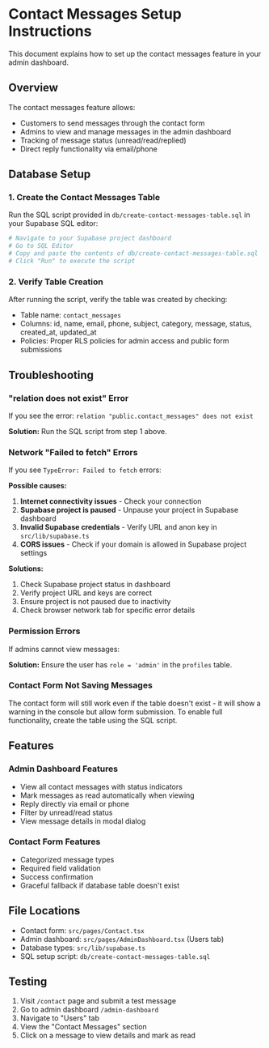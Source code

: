 # Contact Messages Setup Instructions

This document explains how to set up the contact messages feature in your admin dashboard.

## Overview

The contact messages feature allows:

- Customers to send messages through the contact form
- Admins to view and manage messages in the admin dashboard
- Tracking of message status (unread/read/replied)
- Direct reply functionality via email/phone

## Database Setup

### 1. Create the Contact Messages Table

Run the SQL script provided in `db/create-contact-messages-table.sql` in your Supabase SQL editor:

```bash
# Navigate to your Supabase project dashboard
# Go to SQL Editor
# Copy and paste the contents of db/create-contact-messages-table.sql
# Click "Run" to execute the script
```

### 2. Verify Table Creation

After running the script, verify the table was created by checking:

- Table name: `contact_messages`
- Columns: id, name, email, phone, subject, category, message, status, created_at, updated_at
- Policies: Proper RLS policies for admin access and public form submissions

## Troubleshooting

### "relation does not exist" Error

If you see the error: `relation "public.contact_messages" does not exist`

**Solution:** Run the SQL script from step 1 above.

### Network "Failed to fetch" Errors

If you see `TypeError: Failed to fetch` errors:

**Possible causes:**

1. **Internet connectivity issues** - Check your connection
2. **Supabase project is paused** - Unpause your project in Supabase dashboard
3. **Invalid Supabase credentials** - Verify URL and anon key in `src/lib/supabase.ts`
4. **CORS issues** - Check if your domain is allowed in Supabase project settings

**Solutions:**

1. Check Supabase project status in dashboard
2. Verify project URL and keys are correct
3. Ensure project is not paused due to inactivity
4. Check browser network tab for specific error details

### Permission Errors

If admins cannot view messages:

**Solution:** Ensure the user has `role = 'admin'` in the `profiles` table.

### Contact Form Not Saving Messages

The contact form will still work even if the table doesn't exist - it will show a warning in the console but allow form submission. To enable full functionality, create the table using the SQL script.

## Features

### Admin Dashboard Features

- View all contact messages with status indicators
- Mark messages as read automatically when viewing
- Reply directly via email or phone
- Filter by unread/read status
- View message details in modal dialog

### Contact Form Features

- Categorized message types
- Required field validation
- Success confirmation
- Graceful fallback if database table doesn't exist

## File Locations

- Contact form: `src/pages/Contact.tsx`
- Admin dashboard: `src/pages/AdminDashboard.tsx` (Users tab)
- Database types: `src/lib/supabase.ts`
- SQL setup script: `db/create-contact-messages-table.sql`

## Testing

1. Visit `/contact` page and submit a test message
2. Go to admin dashboard `/admin-dashboard`
3. Navigate to "Users" tab
4. View the "Contact Messages" section
5. Click on a message to view details and mark as read
